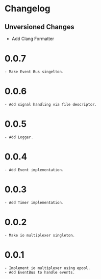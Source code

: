 # Changelog


## Unversioned Changes
- Add Clang Formatter

# 0.0.7
    - Make Event Bus singelton.

# 0.0.6
    - Add signal handling via file descriptor.

# 0.0.5
    - Add Logger.

# 0.0.4
    - Add Event implementation.

# 0.0.3
    - Add Timer implementation.

# 0.0.2
    - Make io multiplexer singleton.

# 0.0.1
    - Implement io multiplexer using epool. 
    - Add EventBus to handle events.

